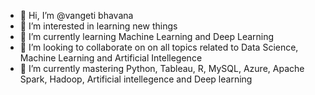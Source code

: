 - 👋 Hi, I’m @vangeti bhavana
- 👀 I’m interested in learning new things
- 🌱 I’m currently learning Machine Learning and Deep Learning
- 💞 I’m looking to collaborate on on all topics related to Data Science, Machine Learning and Artificial Intellegence
- 🌱 I’m currently mastering Python, Tableau, R, MySQL, Azure, Apache Spark, Hadoop, Artificial intellegence and Deep learning

<!---
vangetibhavana23/vangetibhavana23 is a ✨ special ✨ repository because its `README.md` (this file) appears on your GitHub profile.
You can click the Preview link to take a look at your changes.
--->
